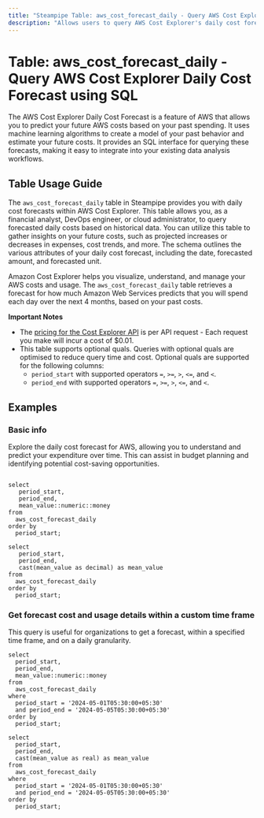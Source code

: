 ```yaml
---
title: "Steampipe Table: aws_cost_forecast_daily - Query AWS Cost Explorer Daily Cost Forecast using SQL"
description: "Allows users to query AWS Cost Explorer's daily cost forecast data, providing insights into projected daily costs based on historical data."
---
```


# Table: aws_cost_forecast_daily - Query AWS Cost Explorer Daily Cost Forecast using SQL

The AWS Cost Explorer Daily Cost Forecast is a feature of AWS that allows you to predict your future AWS costs based on your past spending. It uses machine learning algorithms to create a model of your past behavior and estimate your future costs. It provides an SQL interface for querying these forecasts, making it easy to integrate into your existing data analysis workflows.

## Table Usage Guide

The `aws_cost_forecast_daily` table in Steampipe provides you with daily cost forecasts within AWS Cost Explorer. This table allows you, as a financial analyst, DevOps engineer, or cloud administrator, to query forecasted daily costs based on historical data. You can utilize this table to gather insights on your future costs, such as projected increases or decreases in expenses, cost trends, and more. The schema outlines the various attributes of your daily cost forecast, including the date, forecasted amount, and forecasted unit.

Amazon Cost Explorer helps you visualize, understand, and manage your AWS costs and usage. The `aws_cost_forecast_daily` table retrieves a forecast for how much Amazon Web Services predicts that you will spend each day over the next 4 months, based on your past costs.

**Important Notes**
- The [pricing for the Cost Explorer API](https://aws.amazon.com/aws-cost-management/pricing/) is per API request - Each request you make will incur a cost of $0.01.
- This table supports optional quals. Queries with optional quals are optimised to reduce query time and cost. Optional quals are supported for the following columns:
  - `period_start` with supported operators `=`, `>=`, `>`, `<=`, and `<`.
  - `period_end` with supported operators `=`, `>=`, `>`, `<=`, and `<`.

## Examples

### Basic info
Explore the daily cost forecast for AWS, allowing you to understand and predict your expenditure over time. This can assist in budget planning and identifying potential cost-saving opportunities.

```sql+postgres

select
   period_start,
   period_end,
   mean_value::numeric::money
from
  aws_cost_forecast_daily
order by
  period_start;
```

```sql+sqlite
select
   period_start,
   period_end,
   cast(mean_value as decimal) as mean_value
from
  aws_cost_forecast_daily
order by
  period_start;
```

### Get forecast cost and usage details within a custom time frame
This query is useful for organizations to get a forecast, within a specified time frame, and on a daily granularity.

```sql+postgres
select
  period_start,
  period_end,
  mean_value::numeric::money
from
  aws_cost_forecast_daily
where
  period_start = '2024-05-01T05:30:00+05:30'
  and period_end = '2024-05-05T05:30:00+05:30'
order by
  period_start;
```

```sql+sqlite
select
  period_start,
  period_end,
  cast(mean_value as real) as mean_value
from
  aws_cost_forecast_daily
where
  period_start = '2024-05-01T05:30:00+05:30'
  and period_end = '2024-05-05T05:30:00+05:30'
order by
  period_start;
```